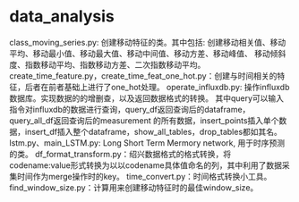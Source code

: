 # data_analysis
class_moving_series.py:  创建移动特征的类。其中包括: 创建移动相关值、移动平均、移动最小值、移动最大值、移动中间值、移动方差、移动峰值、 移动倾斜度、指数移动平均、指数移动方差、二次指数移动平均。
create_time_feature.py，create_time_feat_one_hot.py：创建与时间相关的特征，后者在前者基础上进行了one_hot处理。
operate_influxdb.py: 操作influxdb数据库。实现数据的的增删查，以及返回数据格式的转换。 其中query可以输入指令对influxdb的数据进行查询，query_df返回查询后的dataframe，query_all_df返回查询后的measurement 的所有数据，insert_points插入单个数据，insert_df插入整个dataframe，show_all_tables，drop_tables都如其名。
lstm.py、main_LSTM.py: Long Short Term Mermory network, 用于时序预测的类。
df_format_transform.py：绍兴数据格式的格式转换，将codename:value形式转换为以以codename具体值命名的列，其中利用了数据采集时间作为merge操作时的key。
time_convert.py：时间格式转换小工具。
find_window_size.py：计算用来创建移动特征时的最佳window_size。
